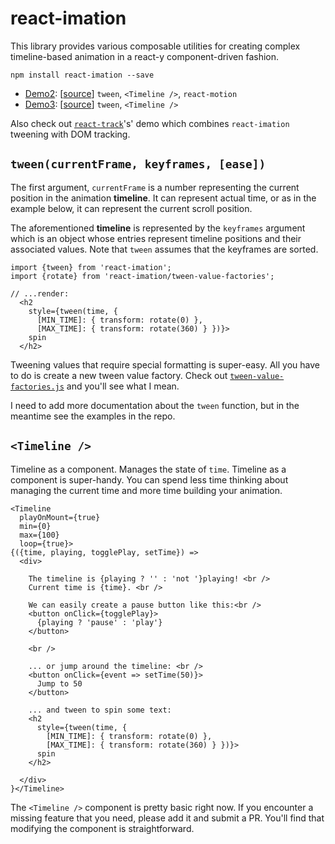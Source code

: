 # react-imation

This library provides
various composable utilities for creating complex timeline-based animation in a react-y component-driven fashion.

    npm install react-imation --save

-  [Demo2](http://gilbox.github.io/react-imation/examples/demo2/demo.html): [[source](https://github.com/gilbox/react-imation/blob/master/examples/demo2/app.js)] `tween`, `<Timeline />`, `react-motion`
- [Demo3](http://gilbox.github.io/react-imation/examples/demo3/demo.html): [[source](https://github.com/gilbox/react-imation/blob/master/examples/demo3/app.js)] `tween`, `<Timeline />`

Also check out [`react-track`](https://github.com/gilbox/react-track)'s'
demo which combines `react-imation` tweening with
DOM tracking.

## `tween(currentFrame, keyframes, [ease])`

The first argument, `currentFrame` is a number representing the current
position in the animation **timeline**. It can represent actual time, or as in the
example below, it can represent the current scroll position.

The aforementioned **timeline** is represented by the `keyframes`
argument which is an object whose entries represent
timeline positions and their associated values.
Note that `tween` assumes that the keyframes are sorted.

    import {tween} from 'react-imation';
    import {rotate} from 'react-imation/tween-value-factories';

    // ...render:
      <h2
        style={tween(time, {
          [MIN_TIME]: { transform: rotate(0) },
          [MAX_TIME]: { transform: rotate(360) } })}>
        spin
      </h2>

Tweening values that require special formatting is
super-easy. All you have to do is create a new
tween value factory. Check out
[`tween-value-factories.js`](https://github.com/gilbox/react-imation/blob/master/src/tween-value-factories.js)
and you'll see what I mean.

I need to add more documentation about the `tween` function, but in the
meantime see the examples in the repo.

## `<Timeline />`

Timeline as a component. Manages the state of `time`.
Timeline as a component is super-handy.
You can spend less time thinking about managing the current
time and more time building your animation.

    <Timeline
      playOnMount={true}
      min={0}
      max={100}
      loop={true}>
    {({time, playing, togglePlay, setTime}) =>
      <div>

        The timeline is {playing ? '' : 'not '}playing! <br />
        Current time is {time}. <br />

        We can easily create a pause button like this:<br />
        <button onClick={togglePlay}>
          {playing ? 'pause' : 'play'}
        </button>

        <br />

        ... or jump around the timeline: <br />
        <button onClick={event => setTime(50)}>
          Jump to 50
        </button>

        ... and tween to spin some text:
        <h2
          style={tween(time, {
            [MIN_TIME]: { transform: rotate(0) },
            [MAX_TIME]: { transform: rotate(360) } })}>
          spin
        </h2>

      </div>
    }</Timeline>

The `<Timeline />` component is pretty basic right now. If you
encounter a missing feature that you need, please add it and submit a PR.
You'll find that modifying the component is straightforward.
